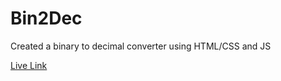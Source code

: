 # Bin2Dec
 Created a binary to decimal converter using HTML/CSS and JS

[Live Link](https://srimidhinesh.github.io/Bin2Dec/)
